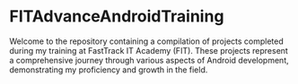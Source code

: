 # FITAdvanceAndroidTraining
Welcome to the repository containing a compilation of projects completed during my training at FastTrack IT Academy (FIT). These projects represent a comprehensive journey through various aspects of Android development, demonstrating my proficiency and growth in the field.
